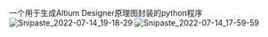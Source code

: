 一个用于生成Altium Designer原理图封装的python程序
![Snipaste_2022-07-14_19-18-29](https://user-images.githubusercontent.com/63234268/179160663-2cfce8dc-1482-43e5-bcce-c92aec3169f5.png)
![Snipaste_2022-07-14_17-59-59](https://user-images.githubusercontent.com/63234268/179160671-0d3a19d1-fc17-4ef6-b945-6ff82a7f525d.png)

